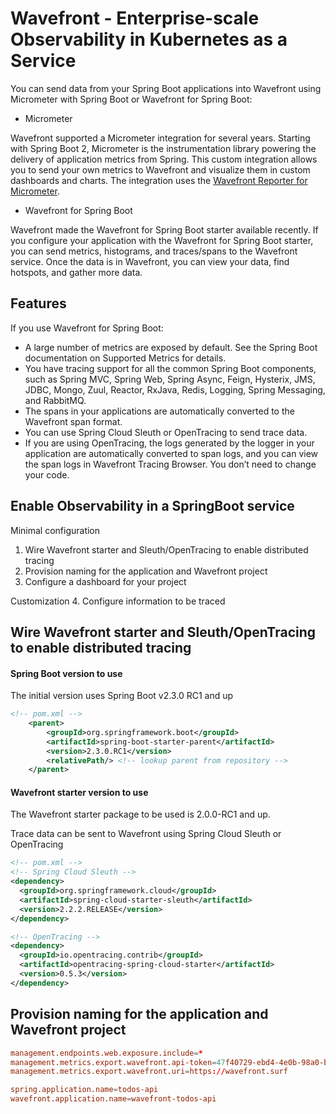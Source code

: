 # Wavefront - Enterprise-scale Observability in Kubernetes as a Service

You can send data from your Spring Boot applications into Wavefront using Micrometer with Spring Boot or Wavefront for Spring Boot:

* Micrometer

Wavefront supported a Micrometer integration for several years. Starting with Spring Boot 2, Micrometer is the instrumentation library powering the delivery of application metrics from Spring. This custom integration allows you to send your own metrics to Wavefront and visualize them in custom dashboards and charts. The integration uses the [Wavefront Reporter for Micrometer](https://github.com/micrometer-metrics/micrometer).

* Wavefront for Spring Boot

Wavefront made the Wavefront for Spring Boot starter available recently. If you configure your application with the Wavefront for Spring Boot starter, you can send metrics, histograms, and traces/spans to the Wavefront service. Once the data is in Wavefront, you can view your data, find hotspots, and gather more data.

## Features
If you use Wavefront for Spring Boot:

* A large number of metrics are exposed by default. See the Spring Boot documentation on Supported Metrics for details.
* You have tracing support for all the common Spring Boot components, such as Spring MVC, Spring Web, Spring Async, Feign, Hysterix, JMS, JDBC, Mongo, Zuul, Reactor, RxJava, Redis, Logging, Spring Messaging, and RabbitMQ.
* The spans in your applications are automatically converted to the Wavefront span format.
* You can use Spring Cloud Sleuth or OpenTracing to send trace data.
* If you are using OpenTracing, the logs generated by the logger in your application are automatically converted to span logs, and you can view the span logs in Wavefront Tracing Browser. You don’t need to change your code.

## Enable Observability in a SpringBoot service 

Minimal configuration
1. Wire Wavefront starter and Sleuth/OpenTracing to enable distributed tracing
2. Provision naming for the application and Wavefront project
3. Configure a dashboard for your project

Customization
4. Configure information to be traced

## Wire Wavefront starter and Sleuth/OpenTracing to enable distributed tracing
#### Spring Boot version to use

The initial version uses Spring Boot v2.3.0 RC1 and up
```xml
<!-- pom.xml -->
    <parent>
        <groupId>org.springframework.boot</groupId>
        <artifactId>spring-boot-starter-parent</artifactId>
        <version>2.3.0.RC1</version>
        <relativePath/> <!-- lookup parent from repository -->
    </parent>
```

#### Wavefront starter version to use
The Wavefront starter package to be used is 2.0.0-RC1 and up.

Trace data can be sent to Wavefront using Spring Cloud Sleuth or OpenTracing
```xml
<!-- pom.xml -->
<!-- Spring Cloud Sleuth -->
<dependency>
  <groupId>org.springframework.cloud</groupId>
  <artifactId>spring-cloud-starter-sleuth</artifactId>
  <version>2.2.2.RELEASE</version>
</dependency>

<!-- OpenTracing -->
<dependency>
  <groupId>io.opentracing.contrib</groupId>
  <artifactId>opentracing-spring-cloud-starter</artifactId>
  <version>0.5.3</version>
</dependency>
```

## Provision naming for the application and Wavefront project
```conf
management.endpoints.web.exposure.include=*
management.metrics.export.wavefront.api-token=47f40729-ebd4-4e0b-98a0-b5e040aee5ec
management.metrics.export.wavefront.uri=https://wavefront.surf

spring.application.name=todos-api
wavefront.application.name=wavefront-todos-api
```

